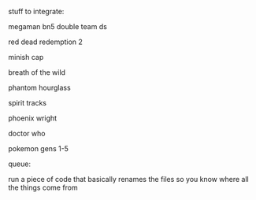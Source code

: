 stuff to integrate:

megaman bn5 double team ds

red dead redemption 2

minish cap

breath of the wild 

phantom hourglass

spirit tracks

phoenix wright

doctor who

pokemon gens 1-5

queue:

run a piece of code that basically renames the files so you know where all the things come from
